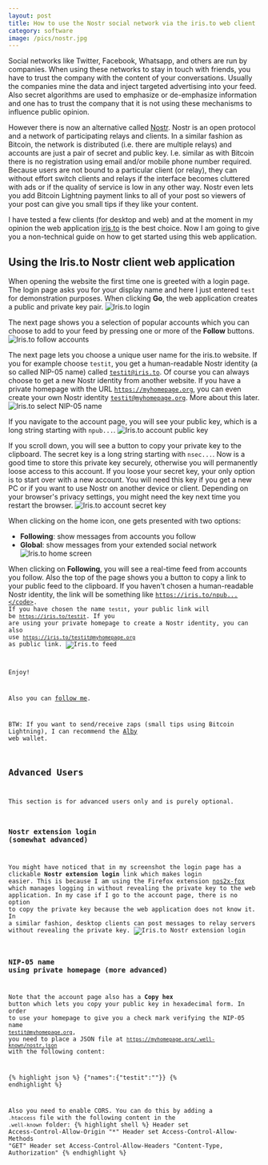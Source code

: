 ```yaml
---
layout: post
title: How to use the Nostr social network via the iris.to web client
category: software
image: /pics/nostr.jpg
---
```


Social networks like Twitter, Facebook, Whatsapp, and others are run by companies.
When using these networks to stay in touch with friends, you have to trust the company with the content of your conversations.
Usually the companies mine the data and inject targeted advertising into your feed.
Also secret algorithms are used to emphasize or de-emphasize information and one has to trust the company that it is not using these mechanisms to influence public opinion.

However there is now an alternative called [Nostr][1].
Nostr is an open protocol and a network of participating relays and clients.
In a similar fashion as Bitcoin, the network is distributed (i.e. there are multiple relays) and accounts are just a pair of secret and public key.
I.e. similar as with Bitcoin there is no registration using email and/or mobile phone number required.
Because users are not bound to a particular client (or relay), they can without effort switch clients and relays if the interface becomes cluttered with ads or if the quality of service is low in any other way.
Nostr even lets you add Bitcoin Lightning payment links to all of your post so viewers of your post can give you small tips if they like your content.

I have tested a few clients (for desktop and web) and at the moment in my opinion the web application [iris.to][2] is the best choice.
Now I am going to give you a non-technical guide on how to get started using this web application.

## Using the Iris.to Nostr client web application
When opening the website the first time one is greeted with a login page.
The login page asks you for your display name and here I just entered <code>test</code> for demonstration purposes.
When clicking **Go**, the web application creates a public and private key pair.
![Iris.to login](/pics/iris-1-login.png)

The next page shows you a selection of popular accounts which you can choose to add to your feed by pressing one or more of the **Follow** buttons.
![Iris.to follow accounts](/pics/iris-2-follow.png)

The next page lets you choose a unique user name for the iris.to website.
If you for example choose <code>testit</code>, you get a human-readable Nostr identity (a so called NIP-05 name) called <code>testit@iris.to</code>.
Of course you can always choose to get a new Nostr identity from another website.
If you have a private homepage with the URL <code>https://myhomepage.org</code>, you can even create your own Nostr identity <code>testit@myhomepage.org</code>.
More about this later.
![Iris.to select NIP-05 name](/pics/iris-3-nip-05.png)

If you navigate to the account page, you will see your public key, which is a long string starting with <code>npub...</code>.
![Iris.to account public key](/pics/iris-4-account.png)

If you scroll down, you will see a button to copy your private key to the clipboard.
The secret key is a long string starting with <code>nsec...</code>.
Now is a good time to store this private key securely, otherwise you will permanently loose access to this account.
If you loose your secret key, your only option is to start over with a new account.
You will need this key if you get a new PC or if you want to use Nostr on another device or client.
Depending on your browser's privacy settings, you might need the key next time you restart the browser.
![Iris.to account secret key](/pics/iris-5-nsec.png)

When clicking on the home icon, one gets presented with two options:
* **Following**: show messages from accounts you follow
* **Global**: show messages from your extended social network
![Iris.to home screen](/pics/iris-7-home.png)

When clicking on **Following**, you will see a real-time feed from accounts you follow.
Also the top of the page shows you a button to copy a link to your public feed to the clipboard.
If you haven't chosen a human-readable Nostr identity, the link will be something like <code>https://iris.to/npub...</code>.
If you have chosen the name <code>testit</code>, your public link will be <code>https://iris.to/testit</code>.
If you are using your private homepage to create a Nostr identity, you can also use <code>https://iris.to/testit@myhomepage.org</code> as public link.
![Iris.to feed](/pics/iris-8-following.png)

Enjoy!

Also you can [follow me][4].

BTW: If you want to send/receive zaps (small tips using Bitcoin Lightning), I can recommend the [Alby][5] web wallet.

## Advanced Users
This section is for advanced users only and is purely optional.

### Nostr extension login (somewhat advanced)
You might have noticed that in my screenshot the login page has a clickable **Nostr extension login** link which makes login easier.
This is because I am using the Firefox extension [nos2x-fox][3] which manages logging in without revealing the private key to the web application.
In my case if I go to the account page, there is no option to copy the private key because the web application does not know it.
In a similar fashion, desktop clients can post messages to relay servers without revealing the private key.
![Iris.to Nostr extension login](/pics/iris-6-nostr-extension.png)

### NIP-05 name using private homepage (more advanced)
Note that the account page also has a **Copy hex** button which lets you copy your public key in hexadecimal form.
In order to use your homepage to give you a check mark verifying the NIP-05 name <code>testit@myhomepage.org</code>, you need to place a JSON file at <code>https://myhomepage.org/.well-known/nostr.json</code> with the following content:

{% highlight json %}
{"names":{"testit":"<your public hex key>"}}
{% endhighlight %}

Also you need to enable CORS.
You can do this by adding a <code>.htaccess</code> file with the following content in the <code>.well-known</code> folder:
{% highlight shell %}
Header set Access-Control-Allow-Origin "*"
Header set Access-Control-Allow-Methods "GET"
Header set Access-Control-Allow-Headers "Content-Type, Authorization"
{% endhighlight %}

[1]: https://nostr.com/
[2]: https://iris.to/
[3]: https://addons.mozilla.org/en-GB/firefox/addon/nos2x-fox/
[4]: https://iris.to/wedesoft
[5]: https://getalby.com/
